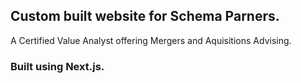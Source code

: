 ## Custom built website for <b>Schema Parners</b>. 

A Certified Value Analyst offering Mergers and Aquisitions Advising. 

### Built using Next.js. 